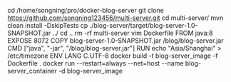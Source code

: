 cd /home/songning/pro/docker-blog-server
git clone https://github.com/songning123456/multi-server.git
cd multi-server/
mvn clean install -DskipTests
cp ./blog-server/target/blog-server-1.0-SNAPSHOT.jar ../
cd ..
rm -rf multi-server
vim Dockerfile
    FROM java:8
    EXPOSE 8072
    COPY blog-server-1.0-SNAPSHOT.jar /blog/blog-server.jar
    CMD ["java", "-jar", "/blog/blog-server.jar"]
    RUN echo "Asia/Shanghai" > /etc/timezone
    ENV LANG C.UTF-8
docker build -t blog-server_image -f Dockerfile .
docker run --restart=always --net=host --name blog-server_container -d blog-server_image